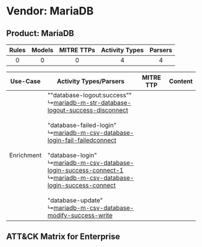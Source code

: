 Vendor: MariaDB
===============
Product: MariaDB
----------------
| Rules | Models | MITRE TTPs | Activity Types | Parsers |
|:-----:|:------:|:----------:|:--------------:|:-------:|
|   0   |   0    |     0      |       4        |    4    |

|  Use-Case  | Activity Types/Parsers    | MITRE TTP | Content    |
|:----------:| ---- | --------- | ---- |
| Enrichment |  ""database-logout:success""<br> ↳[mariadb-m-str-database-logout-success-disconnect](Ps/pC_mariadbmstrdatabaselogoutsuccessdisconnect.md)<br><br> "database-failed-login"<br> ↳[mariadb-m-csv-database-login-fail-failedconnect](Ps/pC_mariadbmcsvdatabaseloginfailfailedconnect.md)<br><br> "database-login"<br> ↳[mariadb-m-csv-database-login-success-connect-1](Ps/pC_mariadbmcsvdatabaseloginsuccessconnect1.md)<br> ↳[mariadb-m-csv-database-login-success-connect](Ps/pC_mariadbmcsvdatabaseloginsuccessconnect.md)<br><br> "database-update"<br> ↳[mariadb-m-csv-database-modify-success-write](Ps/pC_mariadbmcsvdatabasemodifysuccesswrite.md)<br> |    | [](RM/r_m_mariadb_mariadb_Enrichment.md) |

ATT&CK Matrix for Enterprise
----------------------------
